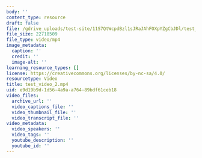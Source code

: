 ```yaml
---
body: ''
content_type: resource
draft: false
file: /gdrive_uploads/test-site/11S7QtWcpdBzl1sJRaJAhFOXpYZgCbJDl/test_video_2.mp4
file_size: 22718509
file_type: video/mp4
image_metadata:
  caption: ''
  credit: ''
  image-alt: ''
learning_resource_types: []
license: https://creativecommons.org/licenses/by-nc-sa/4.0/
resourcetype: Video
title: test_video_2.mp4
uid: e9d19b9d-1d56-4a9a-a764-89bdf61ceb18
video_files:
  archive_url: ''
  video_captions_file: ''
  video_thumbnail_file: ''
  video_transcript_file: ''
video_metadata:
  video_speakers: ''
  video_tags: ''
  youtube_description: ''
  youtube_id: ''
---
```

